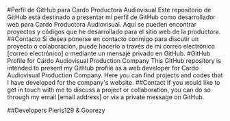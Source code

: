 #Perfil de GitHub para Cardo Productora Audiovisual
Este repositorio de GitHub está destinado a presentar mi perfil de GitHub como desarrollador web para Cardo Productora Audiovisual. Aquí se pueden encontrar proyectos y códigos que he desarrollado para el sitio web de la productora.
##Contacto
Si desea ponerse en contacto conmigo para discutir un proyecto o colaboración, puede hacerlo a través de mi correo electrónico [correo electrónico] o mediante un mensaje privado en GitHub.
#GitHub Profile for Cardo Audiovisual Production Company
This GitHub repository is intended to present my GitHub profile as a web developer for Cardo Audiovisual Production Company. Here you can find projects and codes that I have developed for the company's website.
##Contact
If you would like to get in touch with me to discuss a project or collaboration, you can do so through my email [email address] or via a private message on GitHub.

##Developers
Pieris129 & Goorezy
